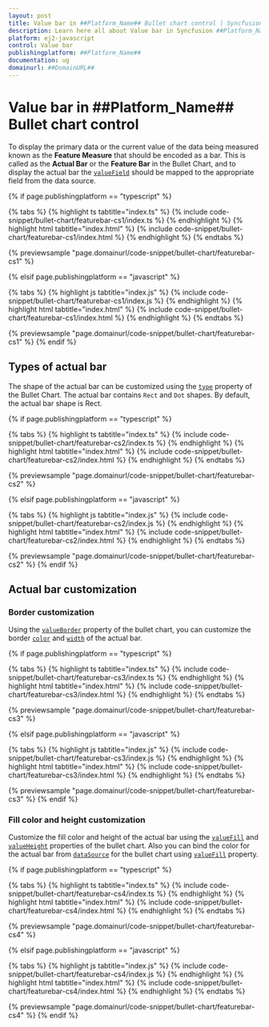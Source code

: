 ```yaml
---
layout: post
title: Value bar in ##Platform_Name## Bullet chart control | Syncfusion
description: Learn here all about Value bar in Syncfusion ##Platform_Name## Bullet chart control of Syncfusion Essential JS 2 and more.
platform: ej2-javascript
control: Value bar 
publishingplatform: ##Platform_Name##
documentation: ug
domainurl: ##DomainURL##
---
```

<!-- markdownlint-disable MD036 -->

# Value bar in ##Platform_Name## Bullet chart control

To display the primary data or the current value of the data being measured known as the **Feature Measure** that should be encoded as a bar. This is called as the **Actual Bar** or the **Feature Bar** in the Bullet Chart, and to display the actual bar the [`valueField`](../../api/bullet-chart/#valuefield) should be mapped to the appropriate field from the data source.

{% if page.publishingplatform == "typescript" %}

{% tabs %}
{% highlight ts tabtitle="index.ts" %}
{% include code-snippet/bullet-chart/featurebar-cs1/index.ts %}
{% endhighlight %}
{% highlight html tabtitle="index.html" %}
{% include code-snippet/bullet-chart/featurebar-cs1/index.html %}
{% endhighlight %}
{% endtabs %}
        
{% previewsample "page.domainurl/code-snippet/bullet-chart/featurebar-cs1" %}

{% elsif page.publishingplatform == "javascript" %}

{% tabs %}
{% highlight js tabtitle="index.js" %}
{% include code-snippet/bullet-chart/featurebar-cs1/index.js %}
{% endhighlight %}
{% highlight html tabtitle="index.html" %}
{% include code-snippet/bullet-chart/featurebar-cs1/index.html %}
{% endhighlight %}
{% endtabs %}

{% previewsample "page.domainurl/code-snippet/bullet-chart/featurebar-cs1" %}
{% endif %}

## Types of actual bar

The shape of the actual bar can be customized using the [`type`](../../api/bullet-chart/#type) property of the Bullet Chart. The actual bar contains `Rect` and `Dot` shapes. By default, the actual bar shape is Rect.

{% if page.publishingplatform == "typescript" %}

{% tabs %}
{% highlight ts tabtitle="index.ts" %}
{% include code-snippet/bullet-chart/featurebar-cs2/index.ts %}
{% endhighlight %}
{% highlight html tabtitle="index.html" %}
{% include code-snippet/bullet-chart/featurebar-cs2/index.html %}
{% endhighlight %}
{% endtabs %}
        
{% previewsample "page.domainurl/code-snippet/bullet-chart/featurebar-cs2" %}

{% elsif page.publishingplatform == "javascript" %}

{% tabs %}
{% highlight js tabtitle="index.js" %}
{% include code-snippet/bullet-chart/featurebar-cs2/index.js %}
{% endhighlight %}
{% highlight html tabtitle="index.html" %}
{% include code-snippet/bullet-chart/featurebar-cs2/index.html %}
{% endhighlight %}
{% endtabs %}

{% previewsample "page.domainurl/code-snippet/bullet-chart/featurebar-cs2" %}
{% endif %}

## Actual bar customization

### Border customization

Using the [`valueBorder`](../../api/bullet-chart/#valueborder) property of the bullet chart, you can customize the border [`color`](../../api/bullet-chart/border/#color) and [`width`](../../api/bullet-chart/border/#width) of the actual bar.

{% if page.publishingplatform == "typescript" %}

{% tabs %}
{% highlight ts tabtitle="index.ts" %}
{% include code-snippet/bullet-chart/featurebar-cs3/index.ts %}
{% endhighlight %}
{% highlight html tabtitle="index.html" %}
{% include code-snippet/bullet-chart/featurebar-cs3/index.html %}
{% endhighlight %}
{% endtabs %}
        
{% previewsample "page.domainurl/code-snippet/bullet-chart/featurebar-cs3" %}

{% elsif page.publishingplatform == "javascript" %}

{% tabs %}
{% highlight js tabtitle="index.js" %}
{% include code-snippet/bullet-chart/featurebar-cs3/index.js %}
{% endhighlight %}
{% highlight html tabtitle="index.html" %}
{% include code-snippet/bullet-chart/featurebar-cs3/index.html %}
{% endhighlight %}
{% endtabs %}

{% previewsample "page.domainurl/code-snippet/bullet-chart/featurebar-cs3" %}
{% endif %}

### Fill color and height customization

Customize the fill color and height of the actual bar using the [`valueFill`](../../api/bullet-chart/#valuefill) and [`valueHeight`](../../api/bullet-chart/#valueheight) properties of the bullet chart. Also you can bind the color for the actual bar from [`dataSource`](../../api/bullet-chart/#datasource) for the bullet chart using [`valueFill`](../../api/bullet-chart/#valuefill) property.

{% if page.publishingplatform == "typescript" %}

{% tabs %}
{% highlight ts tabtitle="index.ts" %}
{% include code-snippet/bullet-chart/featurebar-cs4/index.ts %}
{% endhighlight %}
{% highlight html tabtitle="index.html" %}
{% include code-snippet/bullet-chart/featurebar-cs4/index.html %}
{% endhighlight %}
{% endtabs %}
        
{% previewsample "page.domainurl/code-snippet/bullet-chart/featurebar-cs4" %}

{% elsif page.publishingplatform == "javascript" %}

{% tabs %}
{% highlight js tabtitle="index.js" %}
{% include code-snippet/bullet-chart/featurebar-cs4/index.js %}
{% endhighlight %}
{% highlight html tabtitle="index.html" %}
{% include code-snippet/bullet-chart/featurebar-cs4/index.html %}
{% endhighlight %}
{% endtabs %}

{% previewsample "page.domainurl/code-snippet/bullet-chart/featurebar-cs4" %}
{% endif %}